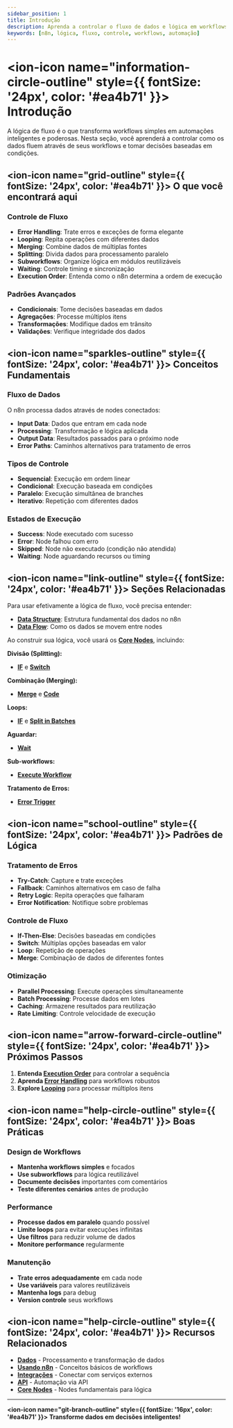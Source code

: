 ```yaml
---
sidebar_position: 1
title: Introdução
description: Aprenda a controlar o fluxo de dados e lógica em workflows n8n
keywords: [n8n, lógica, fluxo, controle, workflows, automação]
---
```


# <ion-icon name="information-circle-outline" style={{ fontSize: '24px', color: '#ea4b71' }}></ion-icon> Introdução

A lógica de fluxo é o que transforma workflows simples em automações inteligentes e poderosas. Nesta seção, você aprenderá a controlar como os dados fluem através de seus workflows e tomar decisões baseadas em condições.

## <ion-icon name="grid-outline" style={{ fontSize: '24px', color: '#ea4b71' }}></ion-icon> O que você encontrará aqui

### Controle de Fluxo

- **Error Handling**: Trate erros e exceções de forma elegante
- **Looping**: Repita operações com diferentes dados
- **Merging**: Combine dados de múltiplas fontes
- **Splitting**: Divida dados para processamento paralelo
- **Subworkflows**: Organize lógica em módulos reutilizáveis
- **Waiting**: Controle timing e sincronização
- **Execution Order**: Entenda como o n8n determina a ordem de execução

### Padrões Avançados

- **Condicionais**: Tome decisões baseadas em dados
- **Agregações**: Processe múltiplos itens
- **Transformações**: Modifique dados em trânsito
- **Validações**: Verifique integridade dos dados

## <ion-icon name="sparkles-outline" style={{ fontSize: '24px', color: '#ea4b71' }}></ion-icon> Conceitos Fundamentais

### Fluxo de Dados

O n8n processa dados através de nodes conectados:

- **Input Data**: Dados que entram em cada node
- **Processing**: Transformação e lógica aplicada
- **Output Data**: Resultados passados para o próximo node
- **Error Paths**: Caminhos alternativos para tratamento de erros

### Tipos de Controle

- **Sequencial**: Execução em ordem linear
- **Condicional**: Execução baseada em condições
- **Paralelo**: Execução simultânea de branches
- **Iterativo**: Repetição com diferentes dados

### Estados de Execução

- **Success**: Node executado com sucesso
- **Error**: Node falhou com erro
- **Skipped**: Node não executado (condição não atendida)
- **Waiting**: Node aguardando recursos ou timing

## <ion-icon name="link-outline" style={{ fontSize: '24px', color: '#ea4b71' }}></ion-icon> Seções Relacionadas

Para usar efetivamente a lógica de fluxo, você precisa entender:

- **[Data Structure](../data/data-structure)**: Estrutura fundamental dos dados no n8n
- **[Data Flow](../data/data-flow-nodes)**: Como os dados se movem entre nodes

Ao construir sua lógica, você usará os **[Core Nodes](../../integracoes/builtin-nodes/core-nodes/)**, incluindo:

**Divisão (Splitting):**

- **[IF](../../integracoes/builtin-nodes/logic-control/if)** e **[Switch](../../integracoes/builtin-nodes/logic-control/switch)**

**Combinação (Merging):**

- **[Merge](../../integracoes/builtin-nodes/logic-control/merge)** e **[Code](../../integracoes/builtin-nodes/core-nodes/code)**

**Loops:**

- **[IF](../../integracoes/builtin-nodes/logic-control/if)** e **[Split in Batches](../../integracoes/builtin-nodes/data-processing/split-in-batches)**

**Aguardar:**

- **[Wait](../../integracoes/builtin-nodes/logic-control/wait)**

**Sub-workflows:**

- **[Execute Workflow](../../integracoes/builtin-nodes/core-nodes/execute-sub-workflow)**

**Tratamento de Erros:**

- **[Error Trigger](../../integracoes/builtin-nodes/core-nodes/error-trigger)**

## <ion-icon name="school-outline" style={{ fontSize: '24px', color: '#ea4b71' }}></ion-icon> Padrões de Lógica

### Tratamento de Erros

- **Try-Catch**: Capture e trate exceções
- **Fallback**: Caminhos alternativos em caso de falha
- **Retry Logic**: Repita operações que falharam
- **Error Notification**: Notifique sobre problemas

### Controle de Fluxo

- **If-Then-Else**: Decisões baseadas em condições
- **Switch**: Múltiplas opções baseadas em valor
- **Loop**: Repetição de operações
- **Merge**: Combinação de dados de diferentes fontes

### Otimização

- **Parallel Processing**: Execute operações simultaneamente
- **Batch Processing**: Processe dados em lotes
- **Caching**: Armazene resultados para reutilização
- **Rate Limiting**: Controle velocidade de execução

## <ion-icon name="arrow-forward-circle-outline" style={{ fontSize: '24px', color: '#ea4b71' }}></ion-icon> Próximos Passos

1. **Entenda [Execution Order](./execution-order)** para controlar a sequência
2. **Aprenda [Error Handling](./error-handling)** para workflows robustos
3. **Explore [Looping](./looping)** para processar múltiplos itens

## <ion-icon name="help-circle-outline" style={{ fontSize: '24px', color: '#ea4b71' }}></ion-icon> Boas Práticas

### Design de Workflows

- **Mantenha workflows simples** e focados
- **Use subworkflows** para lógica reutilizável
- **Documente decisões** importantes com comentários
- **Teste diferentes cenários** antes de produção

### Performance

- **Processe dados em paralelo** quando possível
- **Limite loops** para evitar execuções infinitas
- **Use filtros** para reduzir volume de dados
- **Monitore performance** regularmente

### Manutenção

- **Trate erros adequadamente** em cada node
- **Use variáveis** para valores reutilizáveis
- **Mantenha logs** para debug
- **Version controle** seus workflows

## <ion-icon name="help-circle-outline" style={{ fontSize: '24px', color: '#ea4b71' }}></ion-icon> Recursos Relacionados

- **[Dados](../data/)** - Processamento e transformação de dados
- **[Usando n8n](../../usando-n8n/)** - Conceitos básicos de workflows
- **[Integrações](../../integracoes/)** - Conectar com serviços externos
- **[API](../../api/)** - Automação via API
- **[Core Nodes](../../integracoes/builtin-nodes/core-nodes/)** - Nodes fundamentais para lógica

---

**<ion-icon name="git-branch-outline" style={{ fontSize: '16px', color: '#ea4b71' }}></ion-icon> Transforme dados em decisões inteligentes!**
